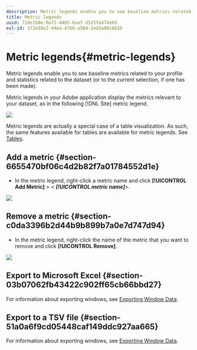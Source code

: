 ```yaml
---
description: Metric legends enable you to see baseline metrics related to your profile and statistics related to the dataset (or to the current selection, if one has been made).
title: Metric legends
uuid: 72de7b0e-0a71-4465-baaf-d515fe474e0d
exl-id: 1f2e58e2-44ea-4760-a504-2ed3a80c8b19
---
```

# Metric legends{#metric-legends}

Metric legends enable you to see baseline metrics related to your profile and statistics related to the dataset (or to the current selection, if one has been made).

 Metric legends in your Adobe application display the metrics relevant to your dataset, as in the following [!DNL Site] metric legend.

![](assets/lgd_MetricLegend.png)

Metric legends are actually a special case of a table visualization. As such, the same features available for tables are available for metric legends. See [Tables](../../../../home/c-get-started/c-analysis-vis/c-tables/c-tables.md#concept-c632cb8ad9724f90ac5c294d52ae667f).

## Add a metric {#section-6655470bf06c4d2b82f7a01784552d1e}

* In the metric legend, right-click a metric name and click **[!UICONTROL Add Metric]** > *< **[!UICONTROL metric name]**>*.

![](assets/lgd_MetricLegend_addMetric.png)

## Remove a metric {#section-c0da3396b2d44b9b899b7a0e7d747d94}

* In the metric legend, right-click the name of the metric that you want to remove and click **[!UICONTROL Remove]**.

![](assets/lgd_MetricLegend_removeMetric.png)

## Export to Microsoft Excel {#section-03b07062fb43422c902ff65cb66bbd27}

For information about exporting windows, see [Exporting Window Data](../../../../home/c-get-started/c-wk-win-wksp/c-exp-win-data.md#concept-8df61d64ed434cc5a499023c44197349).

## Export to a TSV file {#section-51a0a6f9cd05448caf149ddc927aa665}

For information about exporting windows, see [Exporting Window Data](../../../../home/c-get-started/c-wk-win-wksp/c-exp-win-data.md#concept-8df61d64ed434cc5a499023c44197349).
